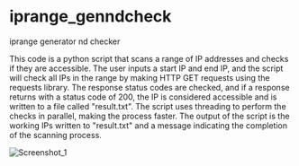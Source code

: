 # iprange_genndcheck
iprange  generator nd checker

This code is a python script that scans a range of IP addresses and checks if they are accessible. The user inputs a start IP and end IP, and the script will check all IPs in the range by making HTTP GET requests using the requests library. The response status codes are checked, and if a response returns with a status code of 200, the IP is considered accessible and is written to a file called "result.txt". The script uses threading to perform the checks in parallel, making the process faster. The output of the script is the working IPs written to "result.txt" and a message indicating the completion of the scanning process.

![Screenshot_1](https://user-images.githubusercontent.com/108156491/215879814-ddc7dd82-54ac-4715-8463-880af4974048.jpg)
